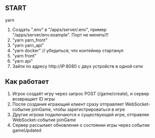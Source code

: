 ## START

yarn
1. Создать ".env" в "/apps/server/.env", пример "/apps/server/env.example". Порт не менять!!!
2. "yarn yarn_front"
3. "yarn yarn_api"
4. "yarn docker" // убедиться, что контейнер стартанул
5. "yarn front"
6. "yarn api"
7. Зайти по адресу http://IP:8080 с двух устройств в одной сети

## Как работает

1.  Игрок создаёт игру через запрос POST (/game/create), и сервер возвращает ID игры
2.  После создания играющий клиент сразу отправляет WebSocket-событие joinGame, чтобы зарегистрироваться в игре
3.  Другие игроки подключаются к существующей игре, отправляя WebSocket-событие joinGame
4.  Сервер рассылает обновления о состоянии игры через событие gameUpdated
